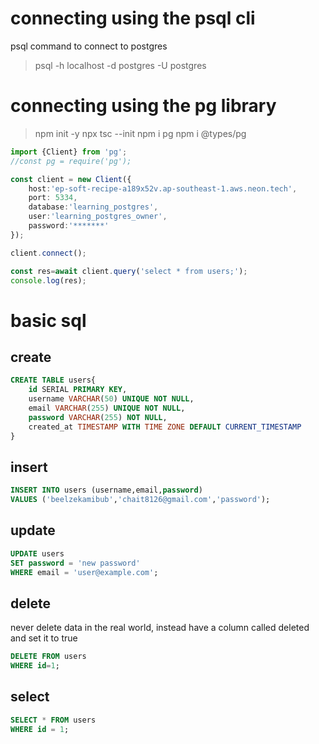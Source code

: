 # connecting using the psql cli
psql command to connect to postgres
> psql -h localhost -d postgres -U postgres

# connecting using the pg library
> npm init -y
> npx tsc --init
> npm i pg
> npm  i @types/pg
```ts
import {Client} from 'pg';
//const pg = require('pg');

const client = new Client({
	host:'ep-soft-recipe-a189x52v.ap-southeast-1.aws.neon.tech',
	port: 5334,
	database:'learning_postgres',
	user:'learning_postgres_owner',
	password:'*******'
});

client.connect();

const res=await client.query('select * from users;');
console.log(res);
```

# basic sql
## create
```sql
CREATE TABLE users{
	id SERIAL PRIMARY KEY,
	username VARCHAR(50) UNIQUE NOT NULL,
	email VARCHAR(255) UNIQUE NOT NULL,
	password VARCHAR(255) NOT NULL,
	created_at TIMESTAMP WITH TIME ZONE DEFAULT CURRENT_TIMESTAMP
}
```
## insert
```sql
INSERT INTO users (username,email,password)
VALUES ('beelzekamibub','chait8126@gmail.com','password');
```
## update
```sql
UPDATE users
SET password = 'new password'
WHERE email = 'user@example.com';
```
## delete
never delete data in the real world, instead have a column called deleted and set it to true
```sql
DELETE FROM users
WHERE id=1;
```
## select
```sql 
SELECT * FROM users
WHERE id = 1;
```

